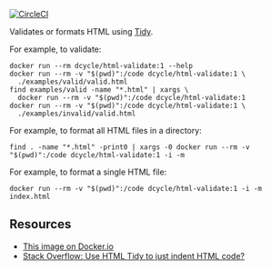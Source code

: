 [![CircleCI](https://circleci.com/gh/dcycle/docker-html-validate.svg?style=svg)](https://circleci.com/gh/dcycle/docker-html-validate)

Validates or formats HTML using [Tidy](https://www.html-tidy.org).

For example, to validate:

    docker run --rm dcycle/html-validate:1 --help
    docker run --rm -v "$(pwd)":/code dcycle/html-validate:1 \
      ./examples/valid/valid.html
    find examples/valid -name "*.html" | xargs \
      docker run --rm -v "$(pwd)":/code dcycle/html-validate:1
    docker run --rm -v "$(pwd)":/code dcycle/html-validate:1 \
      ./examples/invalid/valid.html

For example, to format all HTML files in a directory:

    find . -name "*.html" -print0 | xargs -0 docker run --rm -v "$(pwd)":/code dcycle/html-validate:1 -i -m

For example, to format a single HTML file:

    docker run --rm -v "$(pwd)":/code dcycle/html-validate:1 -i -m index.html

Resources
-----

 * [This image on Docker.io](https://hub.docker.com/r/dcycle/html-validate/)
 * [Stack Overflow: Use HTML Tidy to just indent HTML code?](https://stackoverflow.com/questions/7151180)
